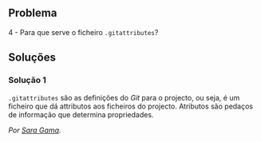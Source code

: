 ## Problema

4 - Para que serve o ficheiro `.gitattributes`?

## Soluções

### Solução 1

`.gitattributes` são as definições do _Git_ para o projecto, ou seja, é um ficheiro que dá attributos aos ficheiros do projecto.
Atributos são pedaços de informação que determina propriedades.

*Por [Sara Gama](https://github.com/serapinta).*